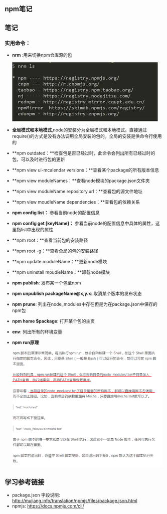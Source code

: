 ## npm笔记

## 笔记

###  实用命令：

- **nrm** :用来切换npm仓库源的包

    ![nrm](asserts/nrm.png)

- **全局模式和本地模式**,node的安装分为全局模式和本地模式。直接通过require()的方式是没有办法调用全局安装的包的。全局的安装是供命令行使用的

- **npm outdated：**检查包是否已经过时，此命令会列出所有已经过时的包，可以及时进行包的更新

- **npm view ui-mcalendar versions：**查看某个package的所有版本信息

- **npm view moduleNames：**查看node模块的package.json文件夹

- **npm view moduleName repository.url：**查看包的源文件地址

- **npm view moudleName dependencies：**查看包的依赖关系

- **npm  config list：** 参看当前node的配置信息

- **npm  config get [keyName]：** 参看当前node的配置信息中具体的属性，这里指list中出现的属性

- **npm root：**查看当前包的安装路径

- **npm root -g：**查看全局的包的安装路径

- **npm update moduleName：**更新node模块

- **npm uninstall moudleName：**卸载node模块

- **npm publish**: 发布某一个包至npm

- **npm unpublish packageName@x,y.x**: 取消某个版本的发布状态

- **npm prune**: 列出在node_modules中存在但是为在package.json中保存的npm包

- **npm home $package**: 打开某个包的主页

- **env**: 列出所有的环境变量

- **npm run原理**

    ![asserts/npmscripts.png](asserts/npmscripts.png)

## 学习参考链接

- package.json 字段说明: <http://mujiang.info/translation/npmjs/files/package.json.html>
- npmjs: <https://docs.npmjs.com/cli/>